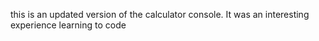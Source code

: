 this is an updated version of the calculator console. It was an interesting experience learning to code

